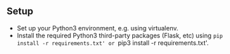 Setup
-----
- Set up your Python3 environment, e.g. using virtualenv.
- Install the required Python3 third-party packages (Flask, etc) using `pip install -r requirements.txt' or `pip3 install -r requirements.txt'.
